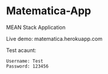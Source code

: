 # Matematica-App
MEAN Stack Application

Live demo: matematica.herokuapp.com

Test acaunt:

    Username: Test
    Password: 123456
